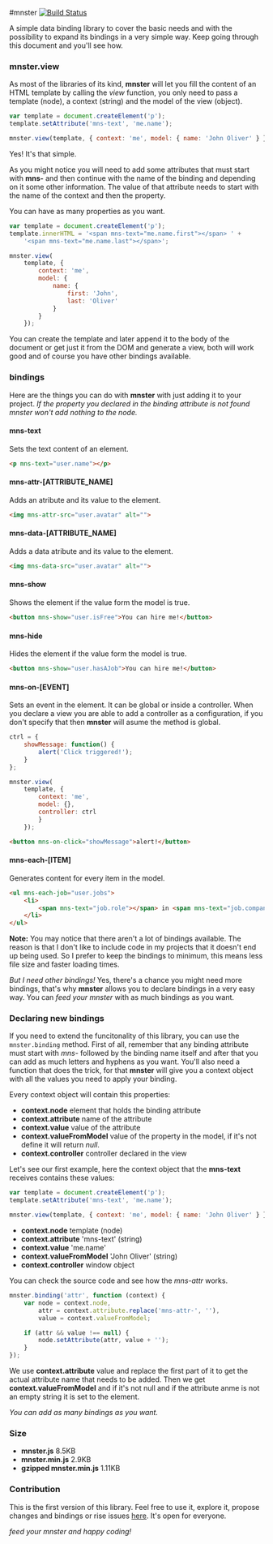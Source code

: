 #mnster [![Build Status](https://travis-ci.org/jeremenichelli/mnster.svg)](https://travis-ci.org/jeremenichelli/mnster)

A simple data binding library to cover the basic needs and with the possibility to expand its bindings in a very simple way. Keep going through this document and you'll see how.

### mnster.view

As most of the libraries of its kind, **mnster** will let you fill the content of an HTML template by calling the *view* function, you only need to pass a template (node), a context (string) and the model of the view (object).

```js
var template = document.createElement('p');
template.setAttribute('mns-text', 'me.name');

mnster.view(template, { context: 'me', model: { name: 'John Oliver' } });
```

Yes! It's that simple.

As you might notice you will need to add some attributes that must start with **mns-** and then continue with the name of the binding and depending on it some other information. The value of that attribute needs to start with the name of the context and then the property.

You can have as many properties as you want.

```js
var template = document.createElement('p');
template.innerHTML = '<span mns-text="me.name.first"></span> ' +
    '<span mns-text="me.name.last"></span>';

mnster.view(
    template, {
        context: 'me',
        model: {
            name: {
                first: 'John',
                last: 'Oliver'
            }
        }
    });
```

You can create the template and later append it to the body of the document or get just it from the DOM and generate a view, both will work good and of course you have other bindings available.


### bindings

Here are the things you can do with **mnster** with just adding it to your project.
*If the property you declared in the binding attribute is not found *mnster* won't add nothing to the node.*

#### mns-text

Sets the text content of an element.

```html
<p mns-text="user.name"></p>
```

#### mns-attr-[ATTRIBUTE_NAME]

Adds an atribute and its value to the element.

```html
<img mns-attr-src="user.avatar" alt="">
```

#### mns-data-[ATTRIBUTE_NAME]

Adds a data atribute and its value to the element.

```html
<img mns-data-src="user.avatar" alt="">
```

#### mns-show

Shows the element if the value form the model is true.

```html
<button mns-show="user.isFree">You can hire me!</button>
```

#### mns-hide

Hides the element if the value form the model is true.

```html
<button mns-show="user.hasAJob">You can hire me!</button>
```

#### mns-on-[EVENT]

Sets an event in the element. It can be global or inside a controller. When you declare a view you are able to add a controller as a configuration, if you don't specify that then **mnster** will asume the method is global.

```js
ctrl = {
    showMessage: function() {
        alert('Click triggered!');
    }
};

mnster.view(
    template, {
        context: 'me',
        model: {},
        controller: ctrl
        }
    });
```

```html
<button mns-on-click="showMessage">alert!</button>
```

#### mns-each-[ITEM]

Generates content for every item in the model.

```html
<ul mns-each-job="user.jobs">
    <li>
        <span mns-text="job.role"></span> in <span mns-text="job.company"></span>
    </li>
</ul>
```

**Note:** You may notice that there aren't a lot of bindings available. The reason is that I don't like to include code in my projects that it doesn't end up being used. So I prefer to keep the bindings to minimum, this means less file size and faster loading times.

*But I need other bindings!* Yes, there's a chance you might need more bindings, that's why **mnster** allows you to declare bindings in a very easy way. You can *feed your mnster* with as much bindings as you want.


### Declaring new bindings

If you need to extend the funcitonality of this library, you can use the ```mnster.binding``` method. First of all, remember that any binding attribute must start with *mns-* followed by the binding name itself and after that you can add as much letters and hyphens as you want. You'll also need a function that does the trick, for that **mnster** will give you a context object with all the values you need to apply your binding. 

Every context object will contain this properties:
- **context.node** element that holds the binding attribute
- **context.attribute** name of the attribute
- **context.value** value of the attribute
- **context.valueFromModel** value of the property in the model, if it's not define it will return *null*.
- **context.controller** controller declared in the view

Let's see our first example, here the context object that the **mns-text** receives contains these values:

```js
var template = document.createElement('p');
template.setAttribute('mns-text', 'me.name');

mnster.view(template, { context: 'me', model: { name: 'John Oliver' } });
```

- **context.node** template (node)
- **context.attribute** 'mns-text' (string)
- **context.value** 'me.name'
- **context.valueFromModel** 'John Oliver' (string)
- **context.controller** window object

You can check the source code and see how the *mns-attr* works.

```js
mnster.binding('attr', function (context) {
    var node = context.node,
        attr = context.attribute.replace('mns-attr-', ''),
        value = context.valueFromModel;

    if (attr && value !== null) {
        node.setAttribute(attr, value + '');
    }
});
```

We use **context.attribute** value and replace the first part of it to get the actual attribute name that needs to be added. Then we get **context.valueFromModel** and if it's not null and if the attribute anme is not an empty string it is set to the element.

*You can add as many bindings as you want.*

### Size

- **mnster.js** 8.5KB
- **mnster.min.js** 2.9KB
- **gzipped mnster.min.js** 1.11KB


### Contribution

This is the first version of this library. Feel free to use it, explore it, propose changes and bindings or rise issues <a href="https://github.com/jeremenichelli/mnster/issues" target="_blank">here</a>. It's open for everyone.


*feed your mnster and happy coding!*





